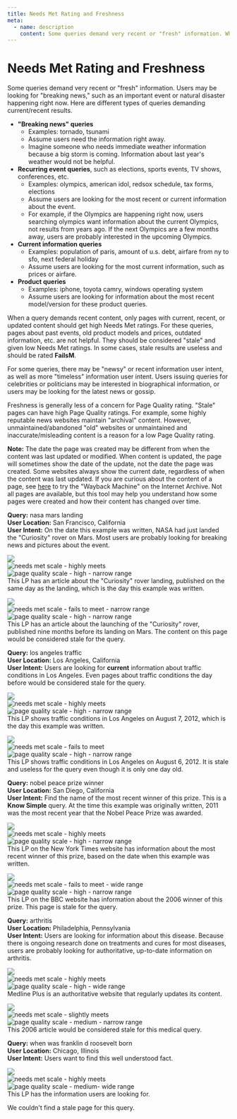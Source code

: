 ```yaml
---
title: Needs Met Rating and Freshness
meta:
  - name: description
    content: Some queries demand very recent or "fresh" information. When a query demands recent content, only pages with current, recent, or updated content should get high Needs Met ratings.
---
```


# Needs Met Rating and Freshness

Some queries demand very recent or "fresh" information. Users may be looking for "breaking news," such as an important event or natural disaster happening right now. Here are different types of queries demanding current/recent results.

- **"Breaking news" queries**  
  - Examples: <span class="query">tornado</span>, <span class="query">tsunami</span>
  - Assume users need the information right away.  
  - Imagine someone who needs immediate weather information because a big storm is coming. Information about last year's weather would not be helpful.
- **Recurring event queries**, such as elections, sports events, TV shows, conferences, etc.  
  - Examples: <span class="query">olympics</span>, <span class="query">american idol</span>, <span class="query">redsox schedule</span>, <span class="query">tax forms</span>, <span class="query">elections</span>
  - Assume users are looking for the most recent or current information about the event.  
  - For example, if the Olympics are happening right now, users searching <span class="query">olympics</span> want information about the current Olympics, not results from years ago. If the next Olympics are a few months away, users are probably interested in the upcoming Olympics.
- **Current information queries**  
  - Examples: <span class="query">population of paris</span>, <span class="query">amount of u.s. debt</span>, <span class="query">airfare from ny to sfo</span>, <span class="query">next federal holiday</span>  
  - Assume users are looking for the most current information, such as prices or airfare.
- **Product queries**  
  - Examples: <span class="query">iphone</span>, <span class="query">toyota camry</span>, <span class="query">windows operating system</span>  
  - Assume users are looking for information about the most recent model/version for these product queries.

When a query demands recent content, only pages with current, recent, or updated content should get high Needs Met ratings. For these queries, pages about past events, old product models and prices, outdated information, etc. are not helpful. They should be considered "stale" and given low Needs Met ratings. In some cases, stale results are useless and should be rated **FailsM**.

For some queries, there may be "newsy" or recent information user intent, as well as more "timeless" information user intent. Users issuing queries for celebrities or politicians may be interested in biographical information, or users may be looking for the latest news or gossip.

Freshness is generally less of a concern for Page Quality rating. "Stale" pages can have high Page Quality ratings. For example, some highly reputable news websites maintain "archival" content. However, unmaintained/abandoned "old" websites or unmaintained and inaccurate/misleading content is a reason for a low Page Quality rating.

**Note:** The date the page was created may be different from when the content was last updated or modified. When content is updated, the page will sometimes show the date of the update, not the date the page was created. Some websites always show the current date, regardless of when the content was last updated. If you are curious about the content of a page, see [here](http://archive.org/web/web.php) to try the "Wayback Machine" on the Internet Archive. Not all pages are available, but this tool may help you understand how some pages were created and how their content has changed over time.

<div class="examples">
<div class="example">

**Query:** <span class="query">nasa mars landing</span>  
**User Location:** San Francisco, California  
**User Intent:** On the date this example was written, NASA had just landed the "Curiosity" rover on Mars. Most users are probably looking for breaking news and pictures about the event.

<div class="results">
<div class="result">

![](../images/img721.jpg)  
![needs met scale - highly meets](../images/hm.jpg)  
![page quality scale - high - narrow range](../images/high-narrow.jpg)  
This LP has an article about the "Curiosity" rover landing, published on the same day as the landing, which is the day this example was written.

</div>
<div class="result">

![](../images/img724.jpg)  
![needs met scale - fails to meet - narrow range](../images/failsm-narrow.jpg)  
![page quality scale - high - narrow range](../images/high-narrow.jpg)  
This LP has an article about the launching of the "Curiosity" rover, published nine months before its landing on Mars. The content on this page would be considered stale for the query.

</div>
</div>
</div>
<div class="example">

**Query:** <span class="query">los angeles traffic</span>  
**User Location:** Los Angeles, California  
**User Intent:** Users are looking for **current** information about traffic conditions in Los Angeles. Even pages about traffic conditions the day before would be considered stale for the query.

<div class="results">
<div class="result">

![](../images/img727.jpg)  
![needs met scale - highly meets](../images/hm.jpg)  
![page quality scale - high - narrow range](../images/high-narrow.jpg)  
This LP shows traffic conditions in Los Angeles on August 7, 2012, which is the day this example was written.

</div>
<div class="result">

![](../images/img730.jpg)  
![needs met scale - fails to meet](../images/failsm.jpg)  
![page quality scale - high - narrow range](../images/high-narrow.jpg)  
This LP shows traffic conditions in Los Angeles on August 6, 2012. It is stale and useless for the query even though it is only one day old.

</div>
</div>
</div>
<div class="example">

**Query:** <span class="query">nobel peace prize winner</span>  
**User Location:** San Diego, California  
**User Intent:** Find the name of the most recent winner of this prize. This is a **Know Simple** query. At the time this example was originally written, 2011 was the most recent year that the Nobel Peace Prize was awarded.

<div class="results">
<div class="result">

![](../images/img733.jpg)  
![needs met scale - highly meets](../images/hm.jpg)  
![page quality scale - high - narrow range](../images/high-narrow.jpg)  
This LP on the New York Times website has information about the most recent winner of this prize, based on the date when this example was written.

</div>
<div class="result">

![](../images/img736.jpg)  
![needs met scale - fails to meet - wide range](../images/failsm-wide.jpg)  
![page quality scale - high - narrow range](../images/high-narrow.jpg)  
This LP on the BBC website has information about the 2006 winner of this prize. This page is stale for the query.

</div>
</div>
</div>
<div class="example">

**Query:** <span class="query">arthritis</span>  
**User Location:** Philadelphia, Pennsylvania  
**User Intent:** Users are looking for information about this disease. Because there is ongoing research done on treatments and cures for most diseases, users are probably looking for authoritative, up-to-date information on arthritis.

<div class="results">
<div class="result">

![](../images/img740.jpg)  
![needs met scale - highly meets](../images/hm.jpg)  
![page quality scale - high - wide range](../images/high-wide.jpg)  
Medline Plus is an authoritative website that regularly updates its content.

</div>
<div class="result">

![](../images/img743.jpg)  
![needs met scale - slightly meets](../images/sm.jpg)  
![page quality scale - medium - narrow range](../images/medium-narrow.jpg)  
This 2006 article would be considered stale for this medical query.

</div>
</div>
</div>
<div class="example">

**Query:** <span class="query">when was franklin d roosevelt born</span>  
**User Location:** Chicago, Illinois  
**User Intent:** Users want to find this well understood fact.

<div class="results">
<div class="result">

![](../images/img746.jpg)  
![needs met scale - highly meets](../images/hm.jpg)  
![page quality scale - medium- wide range](../images/medium-wide.jpg)  
This LP has the information users are looking for.

</div>
<div class="result">

We couldn't find a stale page for this query.

</div>
</div>
</div>
</div>
